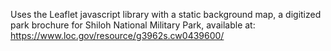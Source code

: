 Uses the Leaflet javascript library with a static background map, a digitized park brochure for Shiloh National Military Park, available at: https://www.loc.gov/resource/g3962s.cw0439600/
